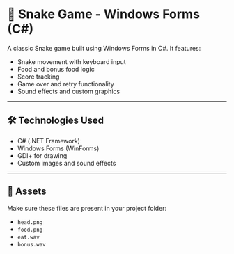 # 🐍 Snake Game - Windows Forms (C#)

A classic Snake game built using Windows Forms in C#. It features:

- Snake movement with keyboard input
- Food and bonus food logic
- Score tracking
- Game over and retry functionality
- Sound effects and custom graphics

---

## 🛠️ Technologies Used

- C# (.NET Framework)
- Windows Forms (WinForms)
- GDI+ for drawing
- Custom images and sound effects

---

## 📁 Assets

Make sure these files are present in your project folder:

- `head.png`
- `food.png`
- `eat.wav`
- `bonus.wav`


